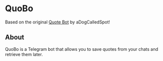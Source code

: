 # QuoBo

Based on the original [Quote Bot](https://gitlab.com/aDogCalledSpot/telegram-quote-bot) by aDogCalledSpot!  

## About

QuoBo is a Telegram bot that allows you to save quotes from your chats and retrieve them later. 